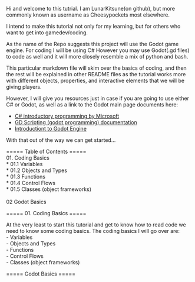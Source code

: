 Hi and welcome to this tutrial. I am LunarKitsune(on github), but more commonly known as username as Cheesypockets most elsewhere.

I intend to make this tutorial not only for my learning, but for others who want to get into gamedev/coding.

As the name of the Repo suggests this project will use the Godot game engine. For coding I will be using C#
However you may use Godot(.gd files) to code as well and it will more closely resemble a mix of python and bash.

This particular markdown file will skim over the basics of coding, and then the rest will be explained in other
README files as the tutorial works more with different objects, properties, and interactive elements that we will
be giving players.

However, I will give you resources just in case if you are going to use either C# or Godot, as well as a link to
the Godot main page documents here:

 - [C# introductory programming by Microsoft](https://learn.microsoft.com/en-us/dotnet/csharp/tour-of-csharp/tutorials/)
 - [GD Scripting (godot programming) documentation](https://docs.godotengine.org/en/stable/tutorials/scripting/gdscript/index.html)
 - [Introductiont to Godot Engine](https://docs.godotengine.org/en/stable/getting_started/introduction/index.html)

With that out of the way we can get started...

===== Table of Contents =====
<br> 01. Coding Basics
<br>*    01.1 Variables
<br>*    01.2 Objects and Types
<br>*    01.3 Functions
<br>*    01.4 Control Flows
<br>*    01.5 Classes (object frameworks)
<br>
<br> 02 Godot Basics

===== 01. Coding Basics =====

At the very least to start this tutorial and get to know how to read code
we need to know some coding basics. The coding basics I will go over are:
	<br>- Variables
  	<br>- Objects and Types
   	<br>- Functions
    	<br>- Control Flows
     	<br>- Classes (object frameworks)

===== Godot Basics =====
